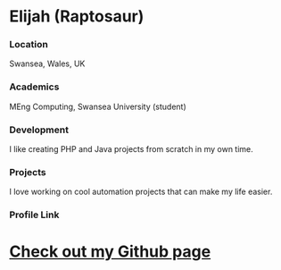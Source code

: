 # Elijah (Raptosaur)

### Location

Swansea, Wales, UK

### Academics

MEng Computing, Swansea University (student)

### Development

I like creating PHP and Java projects from scratch in my own time.

### Projects

I love working on cool automation projects that can make my life easier.

### Profile Link

# [Check out my Github page](https://github.com/raptosaur)
